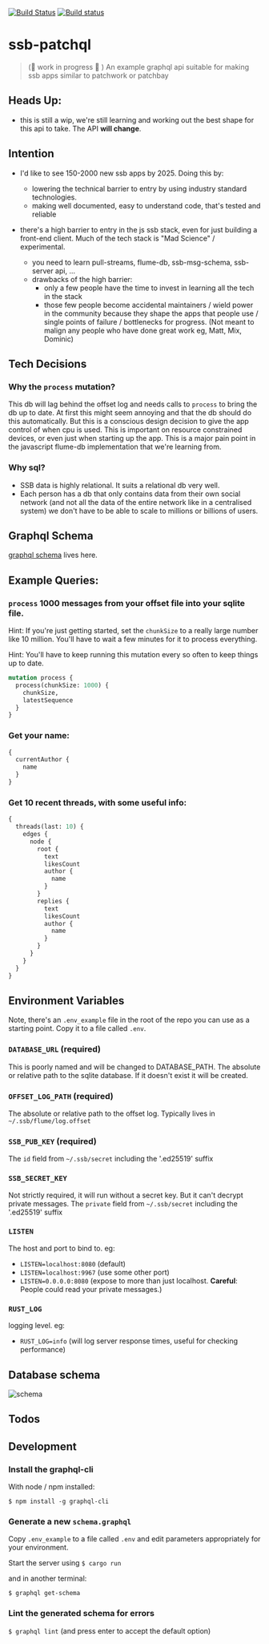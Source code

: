 [![Build Status](https://travis-ci.org/sunrise-choir/ssb-patchql.svg?branch=master)](https://travis-ci.org/sunrise-choir/ssb-patchql)
[![Build status](https://ci.appveyor.com/api/projects/status/w1c7n87463g99vls/branch/master?svg=true)](https://ci.appveyor.com/project/pietgeursen/ssb-patchql/branch/master)
# ssb-patchql

> (:construction: work in progress :construction: ) An example graphql api suitable for making ssb apps similar to patchwork or patchbay

## Heads Up:

- this is still a wip, we're still learning and working out the best shape for this api to take. The API **will change**.

## Intention

- I'd like to see 150-2000 new ssb apps by 2025. Doing this by:
  - lowering the technical barrier to entry by using industry standard technologies.
  - making well documented, easy to understand code, that's tested and reliable

- there's a high barrier to entry in the js ssb stack, even for just building a front-end client. Much of the tech stack is "Mad Science" / experimental.
  - you need to learn pull-streams, flume-db, ssb-msg-schema, ssb-server api, ...
  - drawbacks of the high barrier:
    - only a few people have the time to invest in learning all the tech in the stack
    - those few people become accidental maintainers / wield power in the community because they shape the apps that people use / single points of failure / bottlenecks for progress. (Not meant to malign any people who have done great work eg, Matt, Mix, Dominic)

## Tech Decisions

### Why the `process` mutation?

This db will lag behind the offset log and needs calls to `process` to bring the db up to date. At first this might seem annoying and that the db should do this automatically. But this is a conscious design decision to give the app control of when cpu is used. This is important on resource constrained devices, or even just when starting up the app. This is a major pain point in the javascript flume-db implementation that we're learning from.

### Why sql?

- SSB data is highly relational. It suits a relational db very well.
- Each person has a db that only contains data from their own social network (and not all the data of the entire network like in a centralised system) we don't have to be able to scale to millions or billions of users.

## Graphql Schema

[graphql schema](/schema.graphql) lives here.

## Example Queries:

### `process` 1000 messages from your offset file into your sqlite file.

Hint: If you're just getting started, set the `chunkSize` to a really large number like 10 million. You'll have to wait a few minutes for it to process everything.

Hint: You'll have to keep running this mutation every so often to keep things up to date.

```graphql
mutation process {
  process(chunkSize: 1000) {
    chunkSize,
    latestSequence
  }
}
```

### Get your name:

```graphql
{
  currentAuthor {
    name
  }
}
```

### Get 10 recent threads, with some useful info:

```graphql
{
  threads(last: 10) {
    edges {
      node {
        root {
          text
          likesCount
          author {
            name
          }
        }
        replies {
          text
          likesCount
          author {
            name
          }
        }
      }
    }
  }
}
```

## Environment Variables

Note, there's an `.env_example` file in the root of the repo you can use as a starting point. Copy it to a file called `.env`.

### `DATABASE_URL` (required)

This is poorly named and will be changed to DATABASE_PATH.
The absolute or relative path to the sqlite database. If it doesn't exist it will be created.

### `OFFSET_LOG_PATH` (required)

The absolute or relative path to the offset log. Typically lives in `~/.ssb/flume/log.offset`

### `SSB_PUB_KEY` (required)

The `id` field from `~/.ssb/secret` including the '.ed25519' suffix

### `SSB_SECRET_KEY`

Not strictly required, it will run without a secret key. But it can't decrypt private messages.
The `private` field from `~/.ssb/secret` including the '.ed25519' suffix

### `LISTEN`

The host and port to bind to. eg:

- `LISTEN=localhost:8080` (default)
- `LISTEN=localhost:9967` (use some other port)
- `LISTEN=0.0.0.0:8080` (expose to more than just localhost. **Careful**: People could read your private messages.)

### `RUST_LOG`

logging level. eg:

- `RUST_LOG=info` (will log server response times, useful for checking performance)

## Database schema

![schema](/docs/images/ssb-patchql.jpg)

## Todos

## Development

### Install the graphql-cli

With node / npm installed:

`$ npm install -g graphql-cli`

### Generate a new `schema.graphql`

Copy `.env_example` to a file called `.env` and edit parameters appropriately for your environment.

Start the server using `$ cargo run`

and in another terminal:

`$ graphql get-schema`

### Lint the generated schema for errors

`$ graphql lint` (and press enter to accept the default option)

